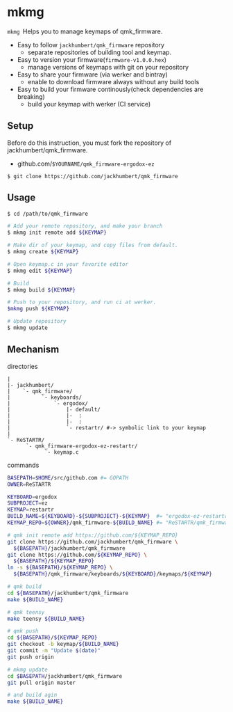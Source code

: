 mkmg
====

`mkmg `Helps you to manage keymaps of qmk\_firmware.


- Easy to follow `jackhumbert/qmk_firmware` repository
  - separate repositories of building tool and keymap.
- Easy to version your firmware(`firmware-v1.0.0.hex`)
  - manage versions of keymaps with git on your repository
- Easy to share your firmware (via werker and bintray)
  - enable to download firmware always without any build tools
- Easy to build your firmware continously(check dependencies are breaking)
  - build your keymap with werker (CI service)

Setup
----

Before do this instruction, you must fork the repository of jackhumbert/qmk_firmware.

- github.com/`$YOURNAME/qmk_firmware-ergodox-ez`

```
$ git clone https://github.com/jackhumbert/qmk_firmware
```

Usage
----

```bash
$ cd /path/to/qmk_firmware

# Add your remote repository, and make your branch
$ mkmg init remote add ${KEYMAP}

# Make dir of your keymap, and copy files from default.
$ mkmg create ${KEYMAP}

# Open keymap.c in your favorite editor
$ mkmg edit ${KEYMAP}

# Build
$ mkmg build ${KEYMAP}

# Push to your repository, and run ci at werker.
$mkmg push ${KEYMAP}

# Update repository
$ mkmg update 
```

Mechanism
----

directories

```
|
|- jackhumbert/
|    `- qmk_firmware/
|          `- keyboards/
|              `- ergodox/
|                  |- default/
|                  |-  :
|                  |-  :
|                  `- restartr/ #-> symbolic link to your keymap
|
`- ReSTARTR/
      `- qmk_firmware-ergodox-ez-restartr/
            `- keymap.c
```

commands

```bash
BASEPATH=$HOME/src/github.com #= GOPATH
OWNER=ReSTARTR

KEYBOARD=ergodox
SUBPROJECT=ez
KEYMAP=restartr
BUILD_NAME=${KEYBOARD}-${SUBPROJECT}-${KEYMAP}  #= "ergodox-ez-restartr"
KEYMAP_REPO=${OWNER}/qmk_firmware-${BUILD_NAME} #= "ReSTARTR/qmk_firmware-ergodox-ez-restartr"

# qmk init remote add https://github.com/${KEYMAP_REPO}
git clone https://github.com/jackhumbert/qmk_firmware \
  ${BASEPATH}/jackhumbert/qmk_firmware
git clone https://github.com/${KEYMAP_REPO} \
  ${BASEPATH}/${KEYMAP_REPO}
ln -s ${BASEPATH}/${KEYMAP_REPO} \
  ${BASEPATH}/qmk_firmware/keyboards/${KEYBOARD}/keymaps/${KEYMAP}

# qmk build
cd ${BASEPATH}/jackhumbert/qmk_firmware
make ${BUILD_NAME}

# qmk teensy
make teensy ${BUILD_NAME}

# qmk push
cd ${BASEPATH}/${KEYMAP_REPO}
git checkout -b keymap/${BUILD_NAME}
git commit -m "Update $(date)"
git push origin

# mkmg update 
cd $BASEPATH/jackhumbert/qmk_firmware
git pull origin master

# and build agin
make ${BUILD_NAME}
```